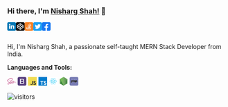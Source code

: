 ### Hi there, I'm [Nisharg Shah!](http://nishargshah.com) 👋

<a href="https://www.linkedin.com/in/nishargshah">
  <img align="left" alt="Nisharg Shah | LinkedIn" width="20px" src="https://raw.githubusercontent.com/edent/SuperTinyIcons/master/images/svg/linkedin.svg" />
</a>

<a href="https://codepen.io/nishargshah">
  <img align="left" alt="Nisharg Shah | Codepen" width="20px" src="https://raw.githubusercontent.com/edent/SuperTinyIcons/master/images/svg/codepen.svg" />
</a>

<a href="https://stackoverflow.com/users/8798220/nisharg-shah">
  <img align="left" alt="Nisharg Shah | Stackoverflow" width="20px" src="https://raw.githubusercontent.com/edent/SuperTinyIcons/master/images/svg/stackoverflow.svg" />
</a>

<a href="https://twitter.com/iamnisharg">
  <img align="left" alt="Nisharg Shah | Twitter" width="20px" src="https://raw.githubusercontent.com/edent/SuperTinyIcons/master/images/svg/twitter.svg" />
</a>

<a href="https://www.facebook.com/iamnisharg">
  <img align="left" alt="Nisharg Shah | Facebook" width="20px" src="https://raw.githubusercontent.com/edent/SuperTinyIcons/master/images/svg/facebook.svg" />
</a>

<br />
<br />

Hi, I'm Nisharg Shah, a passionate self-taught MERN Stack Developer from India. 

<!-- I'm a fourth year IT student at [SOU!](http://silveroakuni.ac.in) -->


**Languages and Tools:**  

<code><img height="20" src="https://raw.githubusercontent.com/github/explore/80688e429a7d4ef2fca1e82350fe8e3517d3494d/topics/sass/sass.png"></code>
<code><img height="20" src="https://raw.githubusercontent.com/github/explore/80688e429a7d4ef2fca1e82350fe8e3517d3494d/topics/bootstrap/bootstrap.png"></code>
<code><img height="20" src="https://raw.githubusercontent.com/github/explore/80688e429a7d4ef2fca1e82350fe8e3517d3494d/topics/javascript/javascript.png"></code>
<code><img height="20" src="https://raw.githubusercontent.com/github/explore/80688e429a7d4ef2fca1e82350fe8e3517d3494d/topics/typescript/typescript.png"></code>
<code><img height="20" src="https://raw.githubusercontent.com/github/explore/80688e429a7d4ef2fca1e82350fe8e3517d3494d/topics/react/react.png"></code>
<code><img height="20" src="https://raw.githubusercontent.com/github/explore/80688e429a7d4ef2fca1e82350fe8e3517d3494d/topics/nodejs/nodejs.png"></code>
<code><img height="20" src="https://raw.githubusercontent.com/edent/SuperTinyIcons/master/images/svg/php.svg"></code>
<!-- <code><img height="20" src="https://raw.githubusercontent.com/github/explore/80688e429a7d4ef2fca1e82350fe8e3517d3494d/topics/vue/vue.png"></code> -->

![visitors](https://visitor-badge.glitch.me/badge?page_id=nishargshah/nishargshah)
